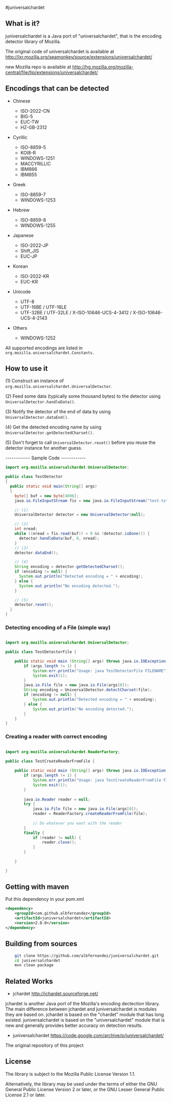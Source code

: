 #juniversalchardet


## What is it?

juniversalchardet is a Java port of "universalchardet",
that is the encoding detector library of Mozilla.

The original code of universalchardet is available at
http://lxr.mozilla.org/seamonkey/source/extensions/universalchardet/

new Mozilla repo is available at 
http://hg.mozilla.org/mozilla-central/file/tip/extensions/universalchardet/



## Encodings that can be detected

- Chinese
  - ISO-2022-CN
  - BIG-5
  - EUC-TW
  - HZ-GB-2312

- Cyrillic
  - ISO-8859-5
  - KOI8-R
  - WINDOWS-1251
  - MACCYRILLIC
  - IBM866
  - IBM855

- Greek
  - ISO-8859-7
  - WINDOWS-1253

- Hebrew
  - ISO-8859-8
  - WINDOWS-1255

- Japanese
  - ISO-2022-JP
  - Shift_JIS
  - EUC-JP

- Korean
  - ISO-2022-KR
  - EUC-KR

- Unicode
  - UTF-8
  - UTF-16BE / UTF-16LE
  - UTF-32BE / UTF-32LE / X-ISO-10646-UCS-4-3412 / X-ISO-10646-UCS-4-2143

- Others
  - WINDOWS-1252

All supported encodings are listed in ``org.mozilla.universalchardet.Constants.``


## How to use it

(1) Construct an instance of ``org.mozilla.universalchardet.UniversalDetector``.

(2) Feed some data (typically some thousand bytes) to the detector
    using ``UniversalDetector.handleData()``.
    
(3) Notify the detector of the end of data by using
    ``UniversalDetector.dataEnd()``.
    
(4) Get the detected encoding name by using
    ``UniversalDetector.getDetectedCharset()``.
    
(5) Don't forget to call ``UniversalDetector.reset()`` before you reuse
    the detector instance for another guess.


------------ Sample Code ------------

```java
import org.mozilla.universalchardet.UniversalDetector;

public class TestDetector
{
  public static void main(String[] args)
  {
    byte[] buf = new byte[4096];
    java.io.FileInputStream fis = new java.io.FileInputStream("test.txt");

    // (1)
    UniversalDetector detector = new UniversalDetector(null);

    // (2)
    int nread;
    while ((nread = fis.read(buf)) > 0 && !detector.isDone()) {
      detector.handleData(buf, 0, nread);
    }
    // (3)
    detector.dataEnd();

    // (4)
    String encoding = detector.getDetectedCharset();
    if (encoding != null) {
      System.out.println("Detected encoding = " + encoding);
    } else {
      System.out.println("No encoding detected.");
    }

    // (5)
    detector.reset();
  }
}
```

### Detecting encoding of a File (simple way)

```java

import org.mozilla.universalchardet.UniversalDetector;

public class TestDetectorFile {

	public static void main (String[] args) throws java.io.IOException {
		if (args.length != 1) {
			System.err.println("Usage: java TestDetectorFile FILENAME");
			System.exit(1);
		}
		java.io.File file = new java.io.File(args[0]);
		String encoding = UniversalDetector.detectCharset(file);
		if (encoding != null) {
			System.out.println("Detected encoding = " + encoding);
		} else {
			System.out.println("No encoding detected.");
		}
	}
}

```

### Creating a reader with correct encoding


```java

import org.mozilla.universalchardet.ReaderFactory;

public class TestCreateReaderFromFile {
	
	public static void main (String[] args) throws java.io.IOException {
		if (args.length != 1) {
			System.err.println("Usage: java TestCreateReaderFromFile FILENAME");
			System.exit(1);
		}
	
		java.io.Reader reader = null;
		try {
			java.io.File file = new java.io.File(args[0]);
			reader = ReaderFactory.createReaderFromFile(file);
			
			// Do whatever you want with the reader
		}
		finally {
			if (reader != null) {
				reader.close();
			}
		}
		
	}

}

```


## Getting with maven

Put this dependency in your pom.xml

```xml
<dependency>
	<groupId>com.github.albfernandez</groupId>
	<artifactId>juniversalchardet</artifactId>
	<version>2.0.0</version>
</dependency>

```

## Building from sources

```bash
    git clone https://github.com/albfernandez/juniversalchardet.git
    cd juniversalchardet
    mvn clean package
```

## Related Works

- jchardet  http://jchardet.sourceforge.net/

jchardet is another Java port of the Mozilla's encoding dectection library.
The main difference between jchardet and juniversalchardet is modules
they are based on. jchardet is based on the "chardet" module that has
long existed. juniversalchardet is based on the "universalchardet" module
that is new and generally provides better accuracy on detection results.

- juniversalchardet  https://code.google.com/archive/p/juniversalchardet/

The original repository of this project

## License

The library is subject to the Mozilla Public License Version 1.1.

Alternatively, the library may be used under the terms of either
the GNU General Public License Version 2 or later, or the GNU
Lesser General Public License 2.1 or later.


